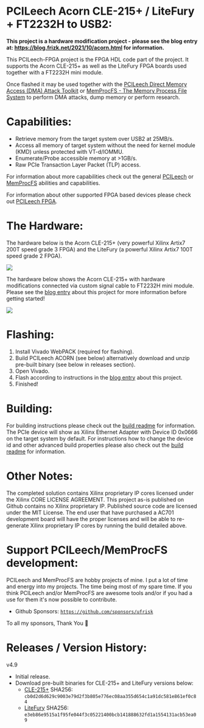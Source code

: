 PCILeech Acorn CLE-215+ / LiteFury + FT2232H to USB2:
=================

**This project is a hardware modification project - please see the blog entry at: https://blog.frizk.net/2021/10/acorn.html for information.**

This PCILeech-FPGA project is the FPGA HDL code part of the project. It supports the Acorn CLE-215+ as well as the LiteFury FPGA boards used together with a FT2232H mini module.

Once flashed it may be used together with the [PCILeech Direct Memory Access (DMA) Attack Toolkit](https://github.com/ufrisk/pcileech/) or [MemProcFS - The Memory Process File System](https://github.com/ufrisk/MemProcFS/) to perform DMA attacks, dump memory or perform research.


Capabilities:
=================
* Retrieve memory from the target system over USB2 at 25MB/s.
* Access all memory of target system without the need for kernel module (KMD) unless protected with VT-d/IOMMU.
* Enumerate/Probe accessible memory at >1GB/s.
* Raw PCIe Transaction Layer Packet (TLP) access.

For information about more capabilities check out the general [PCILeech](https://github.com/ufrisk/pcileech/) or [MemProcFS](https://github.com/ufrisk/MemProcFS/) abilities and capabilities.

For information about other supported FPGA based devices please check out [PCILeech FPGA](https://github.com/ufrisk/pcileech-fpga/).

The Hardware:
=================
The hardware below is the Acorn CLE-215+ (very powerful Xilinx Artix7 200T speed grade 3 FPGA) and the LiteFury (a powerful Xilinx Artix7 100T speed grade 2 FPGA).

<img src="https://gist.github.com/ufrisk/c5ba7b360335a13bbac2515e5e7bb9d7/raw/25a6e45c31b617d6a5adc6240040ae0a05a80933/acorn_litefury.jpg"/>

The hardware below shows the Acorn CLE-215+ with hardware modifications connected via custom signal cable to FT2232H mini module. Please see the [blog entry](https://blog.frizk.net/2021/10/acorn.html) about this project for more information before getting started!

<img src="https://gist.github.com/ufrisk/c5ba7b360335a13bbac2515e5e7bb9d7/raw/25a6e45c31b617d6a5adc6240040ae0a05a80933/acorn_final.jpg"/>


Flashing:
=================
1) Install Vivado WebPACK (required for flashing).
2) Build PCILeech ACORN (see below) alternatively download and unzip pre-built binary (see below in releases section).
3) Open Vivado.
4) Flash according to instructions in the [blog entry](https://blog.frizk.net/2021/10/acorn.html) about this project.
5) Finished!


Building:
=================
For building instructions please check out the [build readme](build.md) for information. The PCIe device will show as Xilinx Ethernet Adapter with Device ID 0x0666 on the target system by default. For instructions how to change the device id and other advanced build properties please also check out the [build readme](build.md) for information.


Other Notes:
=================
The completed solution contains Xilinx proprietary IP cores licensed under the Xilinx CORE LICENSE AGREEMENT. This project as-is published on Github contains no Xilinx proprietary IP. Published source code are licensed under the MIT License. The end user that have purchased a AC701 development board will have the proper licenses and will be able to re-generate Xilinx proprietary IP cores by running the build detailed above.


Support PCILeech/MemProcFS development:
=======================================
PCILeech and MemProcFS are hobby projects of mine. I put a lot of time and energy into my projects. The time being most of my spare time. If you think PCILeech and/or MemProcFS are awesome tools and/or if you had a use for them it's now possible to contribute.

 - Github Sponsors: [`https://github.com/sponsors/ufrisk`](https://github.com/sponsors/ufrisk)
 
To all my sponsors, Thank You :sparkling_heart:


Releases / Version History:
=================
v4.9
* Initial release.
* Download pre-built binaries for CLE-215+ and LiteFury versions below:
  * [CLE-215+](https://mega.nz/file/1SJVXK4A#ufAL7UjMizydzDOdlsdRbs5hHVjcy-PoItd7ZN0VmLQ) SHA256: `cb0d2d6d629c9003e79d2f3b805e776ec08aa355d654c1a91dc581e861ef0c84`
  * [LiteFury](https://mega.nz/file/weZxFayA#LPTh-4N_YOgfJBHlsFd0pNUY1VCheMvaDmLaphlC4qI) SHA256: `e3eb86e9515a1f95fe044f3c05221400bcb141888632fd1a1554131acb53ea09`
